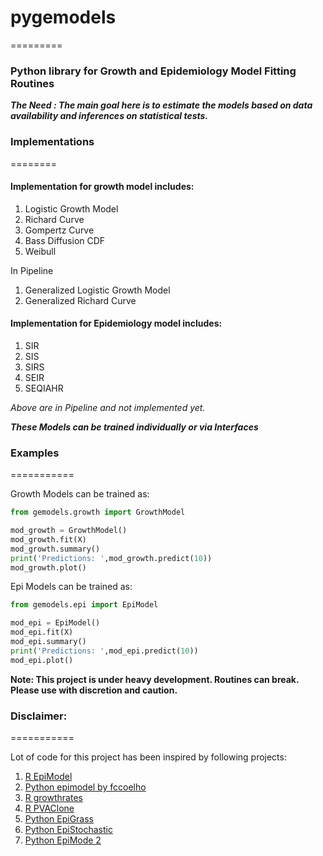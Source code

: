 # pygemodels
=========


<!--.. image:: https://travis-ci.org/lebigot/uncertainties.svg?branch=master-->
<!--   :target: https://travis-ci.org/lebigot/uncertainties-->
<!--.. image:: https://ci.appveyor.com/api/projects/status/j5238244myqx0a0r?svg=true-->
<!--   :target: https://ci.appveyor.com/project/lebigot/uncertainties-->
<!--.. image:: https://codecov.io/gh/lebigot/uncertainties/branch/master/graph/badge.svg-->
<!--   :target: https://codecov.io/gh/lebigot/uncertainties/-->
<!--   -->
<!--.. image:: https://readthedocs.org/projects/uncertainties-python-package/badge/?version=latest-->
<!--   :target: http://uncertainties-python-package.readthedocs.io/en/latest/?badge=latest-->
<!--.. image:: https://img.shields.io/pypi/v/uncertainties.svg-->
<!--   :target: https://pypi.org/project/uncertainties/-->


###  Python library for Growth and Epidemiology Model Fitting Routines

***The Need : The main goal here is to estimate the models based on data
availability and inferences on statistical tests.***


###  Implementations
========

####  Implementation for growth model includes:
1. Logistic Growth Model
2. Richard Curve
3. Gompertz Curve
4. Bass Diffusion CDF
5. Weibull

In Pipeline
1.  Generalized Logistic Growth Model
2.  Generalized Richard Curve

####  Implementation for Epidemiology model includes:
1. SIR
2. SIS
3. SIRS
4. SEIR
5. SEQIAHR

*Above are in Pipeline and not implemented yet.*

***These Models can be trained individually or via Interfaces***

### Examples
===========

Growth Models can be trained as:

```python
from gemodels.growth import GrowthModel

mod_growth = GrowthModel()
mod_growth.fit(X)
mod_growth.summary()
print('Predictions: ',mod_growth.predict(10))
mod_growth.plot()

```
Epi Models can be trained as:
```python
from gemodels.epi import EpiModel

mod_epi = EpiModel()
mod_epi.fit(X)
mod_epi.summary()
print('Predictions: ',mod_epi.predict(10))
mod_epi.plot()

```

**Note: This project is under heavy development. Routines can break.
Please use with discretion and caution.**

### Disclaimer:
===========

Lot of code for this project has been inspired by following projects:
1. [R EpiModel](https://github.com/statnet/EpiModel)
2. [Python epimodel by fccoelho](https://github.com/fccoelho/epimodels)
3. [R growthrates](https://github.com/tpetzoldt/growthrates)
4. [R PVAClone](https://github.com/psolymos/PVAClone)
5. [Python EpiGrass](https://github.com/fccoelho/epigrass)
6. [Python EpiStochastic](https://github.com/fccoelho/EpiStochModels)
7. [Python EpiMode 2](https://github.com/kuperov/epimodel)



